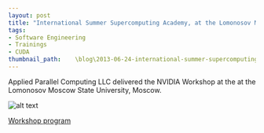 ```yaml
---
layout: post
title: "International Summer Supercomputing Academy, at the Lomonosov Moscow State University"
tags:
- Software Engineering
- Trainings
- CUDA
thumbnail_path:    \blog\2013-06-24-international-summer-supercomputing-academy-lomonosov-moscow-state-university\msu_logo.png
---
```


Applied Parallel Computing LLC delivered the NVIDIA Workshop at the at the Lomonosov Moscow State University, Moscow.

![alt text](\assets\img\blog\2013-06-24-international-summer-supercomputing-academy-lomonosov-moscow-state-university\msu_logo.png "Logo Title Text 1")

[Workshop program](\assets\img\blog\2013-06-24-international-summer-supercomputing-academy-lomonosov-moscow-state-university\nvacademy-6days.pdf)
